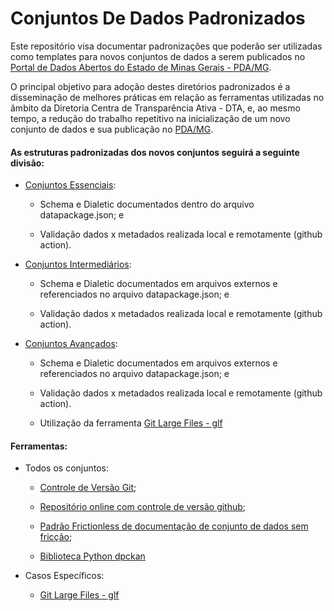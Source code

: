 Conjuntos De Dados Padronizados
==

Este repositório visa documentar padronizações que poderão ser utilizadas como templates para novos conjuntos de dados a serem publicados no [Portal de Dados Abertos do Estado de Minas Gerais - PDA/MG](https://dados.mg.gov.br/).

O principal objetivo para adoção destes diretórios padronizados é a disseminação de melhores práticas em relação as ferramentas utilizadas no âmbito da Diretoria Centra de Transparência Ativa - DTA, e, ao mesmo tempo, a redução do trabalho repetitivo na inicialização de um novo conjunto de dados e sua publicação no [PDA/MG](https://dados.mg.gov.br/).

#### As estruturas padronizadas dos novos conjuntos seguirá a seguinte divisão:

- [Conjuntos Essenciais]():

    - Schema e Dialetic documentados dentro do arquivo datapackage.json; e

    - Validação dados x metadados realizada local e remotamente (github action).

- [Conjuntos Intermediários]():

    - Schema e Dialetic documentados em arquivos externos e referenciados no arquivo datapackage.json; e

    - Validação dados x metadados realizada local e remotamente (github action).

- [Conjuntos Avançados]():

    - Schema e Dialetic documentados em arquivos externos e referenciados no arquivo datapackage.json; e

    - Validação dados x metadados realizada local e remotamente (github action).

    - Utilização da ferramenta [Git Large Files - glf](https://git-lfs.github.com/)

#### Ferramentas:

- Todos os conjuntos:

  - [Controle de Versão Git](https://git-scm.com/);

  - [Repositório online com controle de versão github](https://github.com/);

  - [Padrão Frictionless de documentação de conjunto de dados sem fricção](https://frictionlessdata.io/);

  - [Biblioteca Python dpckan](https://pypi.org/project/dpckan/)

- Casos Específicos:

  - [Git Large Files - glf](https://git-lfs.github.com/)
